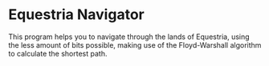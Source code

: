 # Equestria Navigator
This program helps you to navigate through the lands of Equestria, using the less amount of bits possible, making use of the Floyd-Warshall algorithm to calculate the shortest path.
